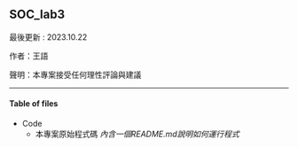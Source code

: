 ## SOC_lab3
最後更新 : 2023.10.22

作者：王語

聲明：本專案接受任何理性評論與建議

---
#### Table of files 
- Code
  - 本專案原始程式碼
  *內含一個README.md說明如何運行程式*
